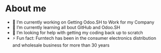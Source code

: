 # About me

- 🔭 I’m currently working on Getting Odoo.SH to Work for my Company
- 🌱 I’m currently learning all bout GitHub and Odoo.SH
- 🤔 I’m looking for help with getting my coding back up to scratch
- ⚡ Fun fact: Furntech has been in the consumer electronics distribution and wholesale business for more than 30 years

